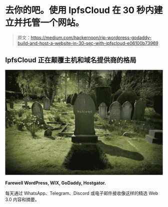 # 去你的吧。使用 IpfsCloud 在 30 秒内建立并托管一个网站。

> 原文：<https://medium.com/hackernoon/rip-wordpress-godaddy-build-and-host-a-website-in-30-sec-with-ipfscloud-e06100b73969>

## IpfsCloud 正在颠覆主机和域名提供商的格局

![](img/94837621a612c1a5f10fb4296e5dc547.png)

**Farewell WordPress, WIX, GoDaddy, Hostgator.**

每天通过 WhatsApp、Telegram、Discord 或电子邮件接收像这样的精选 Web 3.0 内容和摘要。